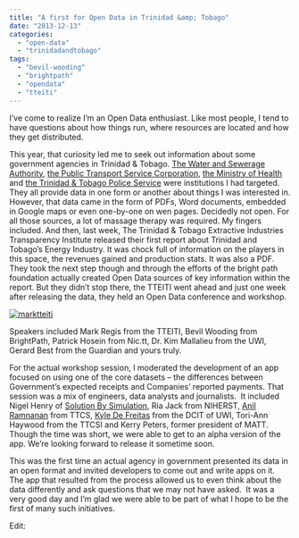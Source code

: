 ```yaml
---
title: "A first for Open Data in Trinidad &amp; Tobago"
date: "2013-12-13"
categories: 
  - "open-data"
  - "trinidadandtobago"
tags: 
  - "bevil-wooding"
  - "brightpath"
  - "opendata"
  - "tteiti"
---
```


I’ve come to realize I’m an Open Data enthusiast. Like most people, I tend to have questions about how things run, where resources are located and how they get distributed.

This year, that curiosity led me to seek out information about some government agencies in Trinidad & Tobago. [The Water and Sewerage Authority](http://wasa.gov.tt/?from=iStarr), [the Public Transport Service Corporation](http://ptsc.co.tt/?from=iStarr), [the Ministry of Health](http://health.gov.tt/?from=iStarr) and [the Trinidad & Tobago Police Service](http://ttps.gov.tt/?from=iStarr) were institutions I had targeted. They all provide data in one form or another about things I was interested in. However, that data came in the form of PDFs, Word documents, embedded in Google maps or even one-by-one on wen pages. Decidedly not open. For all those sources, a lot of massage therapy was required. My fingers included. And then, last week, The Trinidad & Tobago Extractive Industries Transparency Institute released their first report about Trinidad and Tobago’s Energy Industry. It was chock full of information on the players in this space, the revenues gained and production stats. It was also a PDF. They took the next step though and through the efforts of the bright path foundation actually created Open Data sources of key information within the report. But they didn’t stop there, the TTEITI went ahead and just one week after releasing the data, they held an Open Data conference and workshop.

[![marktteiti](https://irwinium.files.wordpress.com/2013/12/marktteiti.png?w=300)](https://irwinium.files.wordpress.com/2013/12/marktteiti.png)

Speakers included Mark Regis from the TTEITI, Bevil Wooding from BrightPath, Patrick Hosein from Nic.tt, Dr. Kim Mallalieu from the UWI, Gerard Best from the Guardian and yours truly.

For the actual workshop session, I moderated the development of an app focused on using one of the core datasets – the differences between Government’s expected receipts and Companies’ reported payments. That session was a mix of engineers, data analysts and journalists.  It included Nigel Henry of [Solution By Simulation](http://www.solutionbysimulation.com/), Ria Jack from NIHERST, [Anil Ramnanan](https://twitter.com/anilramnanan) from TTCS, [Kyle De Freitas](https://twitter.com/kyle_def) from the DCIT of UWI, Tori-Ann Haywood from the TTCSI and Kerry Peters, former president of MATT. Though the time was short, we were able to get to an alpha version of the app. We’re looking forward to release it sometime soon.

This was the first time an actual agency in government presented its data in an open format and invited developers to come out and write apps on it. The app that resulted from the process allowed us to even think about the data differently and ask questions that we may not have asked.  It was a very good day and I’m glad we were able to be part of what I hope to be the first of many such initiatives.

Edit:
